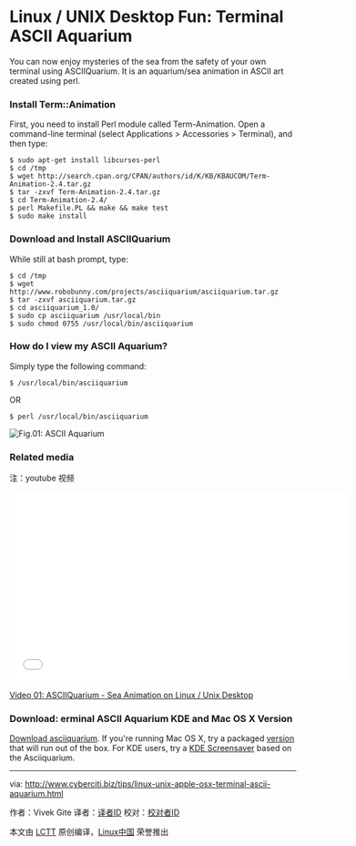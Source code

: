 Linux / UNIX Desktop Fun: Terminal ASCII Aquarium
================================================================================
You can now enjoy mysteries of the sea from the safety of your own terminal using ASCIIQuarium. It is an aquarium/sea animation in ASCII art created using perl.

### Install Term::Animation ###

First, you need to install Perl module called Term-Animation. Open a command-line terminal (select Applications > Accessories > Terminal), and then type:

    $ sudo apt-get install libcurses-perl
    $ cd /tmp
    $ wget http://search.cpan.org/CPAN/authors/id/K/KB/KBAUCOM/Term-Animation-2.4.tar.gz
    $ tar -zxvf Term-Animation-2.4.tar.gz
    $ cd Term-Animation-2.4/
    $ perl Makefile.PL && make && make test
    $ sudo make install

### Download and Install ASCIIQuarium ###

While still at bash prompt, type:

    $ cd /tmp
    $ wget http://www.robobunny.com/projects/asciiquarium/asciiquarium.tar.gz
    $ tar -zxvf asciiquarium.tar.gz
    $ cd asciiquarium_1.0/
    $ sudo cp asciiquarium /usr/local/bin
    $ sudo chmod 0755 /usr/local/bin/asciiquarium

### How do I view my ASCII Aquarium? ###

Simply type the following command:

    $ /usr/local/bin/asciiquarium

OR

    $ perl /usr/local/bin/asciiquarium

![Fig.01: ASCII Aquarium](http://s0.cyberciti.org/uploads/tips/2011/01/screenshot-ASCIIQuarium.png)

### Related media ###

注：youtube 视频
<iframe width="596" height="335" frameborder="0" allowfullscreen="" src="//www.youtube.com/embed/MzatWgu67ok"></iframe>

[Video 01: ASCIIQuarium - Sea Animation on Linux / Unix Desktop][1]

### Download: erminal ASCII Aquarium KDE and Mac OS X Version ###

[Download asciiquarium][2]. If you're running Mac OS X, try a packaged [version][3] that will run out of the box. For KDE users, try a [KDE Screensaver][4] based on the Asciiquarium.

--------------------------------------------------------------------------------

via: http://www.cyberciti.biz/tips/linux-unix-apple-osx-terminal-ascii-aquarium.html

作者：Vivek Gite
译者：[译者ID](https://github.com/译者ID)
校对：[校对者ID](https://github.com/校对者ID)

本文由 [LCTT](https://github.com/LCTT/TranslateProject) 原创编译，[Linux中国](https://linux.cn/) 荣誉推出

[1]:http://youtu.be/MzatWgu67ok
[2]:http://www.robobunny.com/projects/asciiquarium/html/
[3]:http://habilis.net/macasciiquarium/
[4]:http://kde-look.org/content/show.php?content=29207